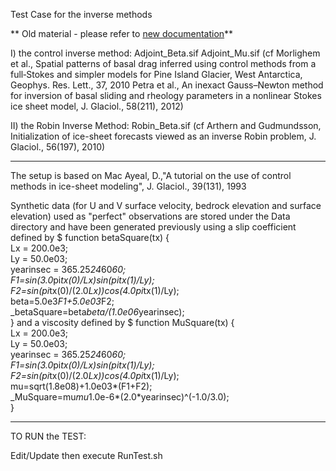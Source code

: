 Test Case for the inverse methods

** Old material - please refer to [new documentation](../../Solvers/Documentation/README.md)**

I)  the control inverse method: Adjoint_Beta.sif  Adjoint_Mu.sif
(cf Morlighem et al., Spatial patterns of basal drag inferred using control methods
	from a full‐Stokes and simpler models for Pine Island Glacier, West Antarctica, Geophys. Res. Lett., 37, 2010
    Petra et al., An inexact Gauss–Newton method for inversion of basal sliding
	and rheology parameters in a nonlinear Stokes ice sheet model, J. Glaciol., 58(211), 2012)

II) the Robin Inverse Method: Robin_Beta.sif
(cf Arthern and Gudmundsson, Initialization of ice-sheet forecasts viewed as an inverse Robin problem, J. Glaciol., 56(197), 2010)


-----------------------

The setup is based on Mac Ayeal, D.,"A tutorial on the use of control methods in ice-sheet modeling",  J. Glaciol., 39(131), 1993

Synthetic data (for U and V surface velocity, bedrock elevation and surface elevation) used as "perfect" observations are stored under the Data directory and have been generated previously using a slip coefficient defined by
$ function betaSquare(tx) {\
  Lx = 200.0e3;\
  Ly = 50.0e03;\
  yearinsec = 365.25*24*60*60;\
  F1=sin(3.0*pi*tx(0)/Lx)*sin(pi*tx(1)/Ly);\
  F2=sin(pi*tx(0)/(2.0*Lx))*cos(4.0*pi*tx(1)/Ly);\
  beta=5.0e3*F1+5.0e03*F2;\
  _betaSquare=beta*beta/(1.0e06*yearinsec);\
}
and a viscosity defined by
$ function MuSquare(tx) {\
  Lx = 200.0e3;\
  Ly = 50.0e03;\
  yearinsec = 365.25*24*60*60;\
  F1=sin(3.0*pi*tx(0)/Lx)*sin(pi*tx(1)/Ly);\
  F2=sin(pi*tx(0)/(2.0*Lx))*cos(4.0*pi*tx(1)/Ly);\
  mu=sqrt(1.8e08)+1.0e03*(F1+F2);\
  _MuSquare=mu*mu*1.0e-6*(2.0*yearinsec)^(-1.0/3.0);\
}



-----------------------
TO RUN the TEST:

Edit/Update then execute RunTest.sh
